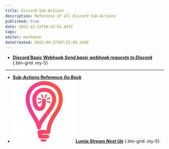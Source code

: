 ```yaml
---
title: Discord Sub-Actions
description: Reference of all Discord Sub-Actions
published: true
date: 2022-12-22T16:32:51.847Z
tags: 
editor: markdown
dateCreated: 2022-09-27T07:51:02.344Z
---
```


- [<i class="mdi mdi-format-title text--discord"></i>**Discord Basic Webhook *Send basic webhook requests to Discord***](/en/Sub-Actions/Discord/Discord-Basic-Webhook)
{.btn-grid .my-5}

---

- [<i class="mdi mdi-chevron-left"></i>**Sub-Actions Reference *Go Back***](/en/Sub-Actions)
- [<img src="/logos/lumia_stream.png"/>**Lumia Stream *Next Up***](/en/Sub-Actions/Lumia-Stream)
{.btn-grid .my-5}